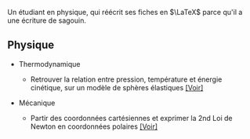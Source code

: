 Un étudiant en physique, qui réécrit ses fiches en $\LaTeX$ parce qu'il a une écriture de sagouin.

## Physique

- Thermodynamique
    - Retrouver la relation entre pression, température et énergie cinétique, sur un modèle de sphères élastiques [[Voir]](https://github.com/atomicwelding/fiches/blob/master/thermodynamique/modele_gas_echelle_microscopique.pdf)

- Mécanique
    - Partir des coordonnées cartésiennes et exprimer la 2nd Loi de Newton en coordonnées polaires [[Voir]](https://github.com/atomicwelding/fiches/blob/master/mecanique/coord_cartesienne_polaire.pdf) 
